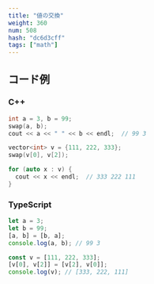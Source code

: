 ```yaml
---
title: "値の交換"
weight: 360
num: 508
hash: "dc6d3cff"
tags: ["math"]
---
```


## コード例

### C++

```cpp
int a = 3, b = 99;
swap(a, b);
cout << a << " " << b << endl;  // 99 3

vector<int> v = {111, 222, 333};
swap(v[0], v[2]);

for (auto x : v) {
  cout << x << endl;  // 333 222 111
}
```

### TypeScript

```typescript
let a = 3;
let b = 99;
[a, b] = [b, a];
console.log(a, b); // 99 3

const v = [111, 222, 333];
[v[0], v[2]] = [v[2], v[0]];
console.log(v); // [333, 222, 111]
```
